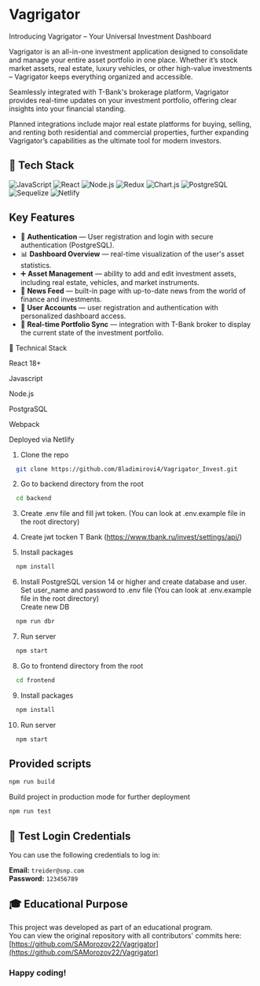 # Vagrigator

Introducing Vagrigator – Your Universal Investment Dashboard

Vagrigator is an all-in-one investment application designed to consolidate and manage your entire asset portfolio in one place. Whether it’s stock market assets, real estate, luxury vehicles, or other high-value investments – Vagrigator keeps everything organized and accessible.

Seamlessly integrated with T-Bank's brokerage platform, Vagrigator provides real-time updates on your investment portfolio, offering clear insights into your financial standing.

Planned integrations include major real estate platforms for buying, selling, and renting both residential and commercial properties, further expanding Vagrigator’s capabilities as the ultimate tool for modern investors.


## 🔧 Tech Stack

![JavaScript](https://img.shields.io/badge/JavaScript-F7DF1E?style=for-the-badge&logo=javascript&logoColor=black)
![React](https://img.shields.io/badge/React-20232A?style=for-the-badge&logo=react&logoColor=61DAFB)
![Node.js](https://img.shields.io/badge/Node.js-339933?style=for-the-badge&logo=nodedotjs&logoColor=white)
![Redux](https://img.shields.io/badge/Redux-593D88?style=for-the-badge&logo=redux&logoColor=white)
![Chart.js](https://img.shields.io/badge/Chart.js-FF6384?style=for-the-badge&logo=chartdotjs&logoColor=white)
![PostgreSQL](https://img.shields.io/badge/PostgreSQL-4169E1?style=for-the-badge&logo=postgresql&logoColor=white)
![Sequelize](https://img.shields.io/badge/Sequelize-52B0E7?style=for-the-badge&logo=sequelize&logoColor=white)
![Netlify](https://img.shields.io/badge/Netlify-000000?style=for-the-badge&logo=netlify&logoColor=00C7B7)

## Key Features

- 🔐 **Authentication** — User registration and login with secure authentication (PostgreSQL).
- 📊 **Dashboard Overview** — real-time visualization of the user's asset statistics.
- ➕ **Asset Management** — ability to add and edit investment assets, including real estate, vehicles, and market instruments.
- 📰 **News Feed** — built-in page with up-to-date news from the world of finance and investments.
- 👤 **User Accounts** — user registration and authentication with personalized dashboard access.
- 🔄 **Real-time Portfolio Sync** — integration with T-Bank broker to display the current state of the investment portfolio.


🔧 Technical Stack

React 18+

Javascript

Node.js

PostgraSQL

Webpack

Deployed via Netlify

1. Clone the repo

```sh
  git clone https://github.com/8ladimirovi4/Vagrigator_Invest.git
```

2. Go to backend directory from the root

```sh
  cd backend
```

3. Create .env file and fill jwt token. (You can look at .env.example file in the root directory)

4. Create jwt tocken T Bank (https://www.tbank.ru/invest/settings/api/)

5. Install packages

```sh
  npm install
```

6. Install PostgreSQL version 14 or higher and create database and user.   
Set user_name and password to .env file (You can look at .env.example file in the root directory)  
Create new DB

```sh
  npm run dbr
```

7. Run server

```sh
  npm start
```

8. Go to frontend directory from the root

```sh
  cd frontend
```

9. Install packages

```sh
  npm install
```

10. Run server

```sh
  npm start
```

## Provided scripts

```sh
npm run build
```

Build project in production mode for further deployment

```sh
npm run test
```

## 🔐 Test Login Credentials

You can use the following credentials to log in:

**Email:** `treider@snp.com`  
**Password:** `123456789`

## 🎓 Educational Purpose

This project was developed as part of an educational program.  
You can view the original repository with all contributors' commits here:  
[https://github.com/SAMorozov22/Vagrigator](https://github.com/SAMorozov22/Vagrigator)

### Happy coding!
